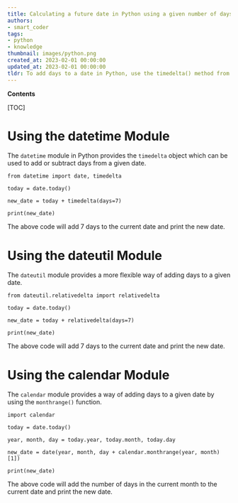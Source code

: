 ```yaml
---
title: Calculating a future date in Python using a given number of days
authors:
- smart_coder
tags:
- python
- knowledge
thumbnail: images/python.png
created_at: 2023-02-01 00:00:00
updated_at: 2023-02-01 00:00:00
tldr: To add days to a date in Python, use the timedelta() method from the datetime module.
---
```


**Contents**

[TOC]

# Using the datetime Module

The `datetime` module in Python provides the `timedelta` object which can be used to add or subtract days from a given date. 

```
from datetime import date, timedelta

today = date.today()

new_date = today + timedelta(days=7)

print(new_date)
```

The above code will add 7 days to the current date and print the new date.

# Using the dateutil Module

The `dateutil` module provides a more flexible way of adding days to a given date. 

```
from dateutil.relativedelta import relativedelta

today = date.today()

new_date = today + relativedelta(days=7)

print(new_date)
```

The above code will add 7 days to the current date and print the new date.

# Using the calendar Module

The `calendar` module provides a way of adding days to a given date by using the `monthrange()` function. 

```
import calendar

today = date.today()

year, month, day = today.year, today.month, today.day

new_date = date(year, month, day + calendar.monthrange(year, month)[1])

print(new_date)
```

The above code will add the number of days in the current month to the current date and print the new date.
